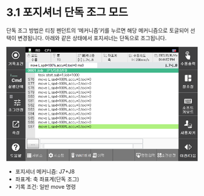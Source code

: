 ﻿# 3.1 포지셔너 단독 조그 모드
단독 조그 방법은 티칭 펜던트의 ‘메커니즘’키를 누르면 해당 메커니즘으로 토글되어 선택이 변경됩니다. 아래와 같은 상태에서 포지셔너는 단독으로 조그됩니다.

![](../_assets/image13.png)
- 포지셔너 메커니즘: J7+J8
- 좌표계: 축 좌표계(단독 조그)
- 기록 조건: 일반 move 명령